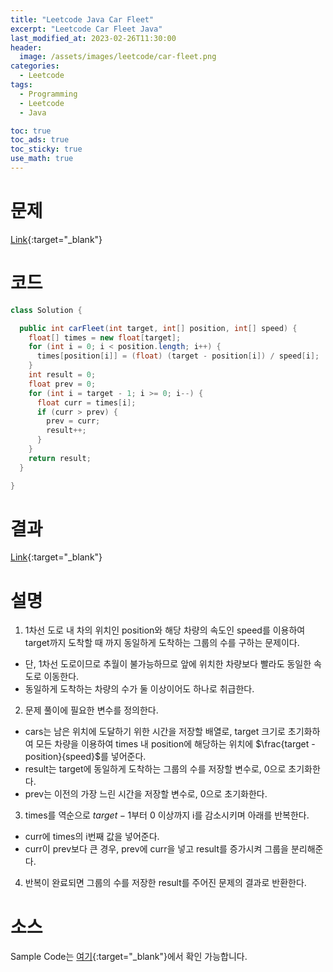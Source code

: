 ```yaml
---
title: "Leetcode Java Car Fleet"
excerpt: "Leetcode Car Fleet Java"
last_modified_at: 2023-02-26T11:30:00
header:
  image: /assets/images/leetcode/car-fleet.png
categories:
  - Leetcode
tags:
  - Programming
  - Leetcode
  - Java

toc: true
toc_ads: true
toc_sticky: true
use_math: true
---
```

# 문제
[Link](https://leetcode.com/problems/car-fleet){:target="_blank"}

# 코드
```java
class Solution {

  public int carFleet(int target, int[] position, int[] speed) {
    float[] times = new float[target];
    for (int i = 0; i < position.length; i++) {
      times[position[i]] = (float) (target - position[i]) / speed[i];
    }
    int result = 0;
    float prev = 0;
    for (int i = target - 1; i >= 0; i--) {
      float curr = times[i];
      if (curr > prev) {
        prev = curr;
        result++;
      }
    }
    return result;
  }

}
```

# 결과
[Link](https://leetcode.com/problems/car-fleet/submissions/905015966/){:target="_blank"}

# 설명
1. 1차선 도로 내 차의 위치인 position와 해당 차량의 속도인 speed를 이용하여 target까지 도착할 때 까지 동일하게 도착하는 그룹의 수를 구하는 문제이다.
- 단, 1차선 도로이므로 추월이 불가능하므로 앞에 위치한 차량보다 빨라도 동일한 속도로 이동한다.
- 동일하게 도착하는 차량의 수가 둘 이상이어도 하나로 취급한다.

2. 문제 풀이에 필요한 변수를 정의한다.
- cars는 남은 위치에 도달하기 위한 시간을 저장할 배열로, target 크기로 초기화하여 모든 차량을 이용하여 times 내 position에 해당하는 위치에 $\frac{target - position}{speed}$를 넣어준다.
- result는 target에 동일하게 도착하는 그룹의 수를 저장할 변수로, 0으로 초기화한다.
- prev는 이전의 가장 느린 시간을 저장할 변수로, 0으로 초기화한다.

3. times를 역순으로 $target - 1$부터 0 이상까지 i를 감소시키며 아래를 반복한다.
- curr에 times의 i번째 값을 넣어준다.
- curr이 prev보다 큰 경우, prev에 curr을 넣고 result를 증가시켜 그룹을 분리해준다.

4. 반복이 완료되면 그룹의 수를 저장한 result를 주어진 문제의 결과로 반환한다.

# 소스
Sample Code는 [여기](https://github.com/GracefulSoul/leetcode/blob/master/src/main/java/gracefulsoul/problems/CarFleet.java){:target="_blank"}에서 확인 가능합니다.